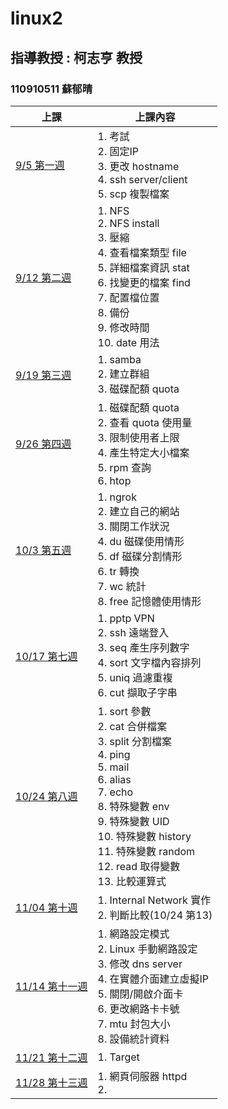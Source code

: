 # linux2 
## 指導教授 : 柯志亨 教授
### 110910511 蘇郁晴

上課 | 上課內容
----|----
[9/5 第一週](https://github.com/yucing/linux2/blob/main/week/week1.md)|1. 考試 <br> 2. 固定IP <br> 3. 更改 hostname <br> 4. ssh server/client <br> 5. scp 複製檔案
[9/12 第二週](https://github.com/yucing/linux2/blob/main/week/week2.md)|1. NFS <br> 2. NFS install <br> 3. 壓縮 <br> 4. 查看檔案類型 file <br> 5. 詳細檔案資訊 stat <br> 6. 找變更的檔案 find <br> 7. 配置檔位置 <br> 8. 備份 <br> 9. 修改時間 <br> 10. date 用法
[9/19 第三週](https://github.com/yucing/linux2/blob/main/week/week3.md)|1. samba <br> 2. 建立群組 <br> 3. 磁碟配額 quota
[9/26 第四週](https://github.com/yucing/linux2/blob/main/week/week4.md)|1. 磁碟配額 quota <br> 2. 查看 quota 使用量 <br> 3. 限制使用者上限 <br> 4. 產生特定大小檔案 <br> 5. rpm 查詢 <br> 6. htop
[10/3 第五週](https://github.com/yucing/linux2/blob/main/week/week5.md)|1. ngrok <br> 2. 建立自己的網站 <br> 3. 關閉工作狀況 <br> 4. du 磁碟使用情形 <br> 5. df 磁碟分割情形 <br> 6. tr 轉換 <br> 7. wc 統計 <br> 8. free 記憶體使用情形
[10/17 第七週](https://github.com/yucing/linux2/blob/main/week/week7.md)|1. pptp VPN <br> 2. ssh 遠端登入<br> 3. seq 產生序列數字 <br> 4. sort 文字檔內容排列 <br> 5. uniq 過濾重複 <br> 6. cut 擷取子字串
[10/24 第八週](https://github.com/yucing/linux2/blob/main/week/week8.md)|1. sort 參數 <br> 2. cat 合併檔案 <br> 3. split 分割檔案 <br> 4. ping <br> 5. mail <br> 6. alias <br> 7. echo <br> 8. 特殊變數 env <br> 9. 特殊變數 UID <br> 10. 特殊變數 history <br> 11. 特殊變數 random <br> 12. read 取得變數 <br> 13. 比較運算式
[11/04 第十週](https://github.com/yucing/linux2/blob/main/week/week10.md)| 1. Internal Network 實作 <br> 2. 判斷比較(10/24 第13)
[11/14 第十一週](https://github.com/yucing/linux2/blob/main/week/week11.md)|1. 網路設定模式 <br> 2. Linux 手動網路設定 <br> 3. 修改 dns server <br> 4. 在實體介面建立虛擬IP <br> 5. 關閉/開啟介面卡 <br> 6. 更改網路卡卡號 <br> 7. mtu 封包大小 <br> 8. 設備統計資料
[11/21 第十二週](https://github.com/yucing/linux2/blob/main/week/week12.md)| 1. Target <br>
[11/28 第十三週](https://github.com/yucing/linux2/blob/main/week/week13.md)| 1. 網頁伺服器 httpd <br> 2. 